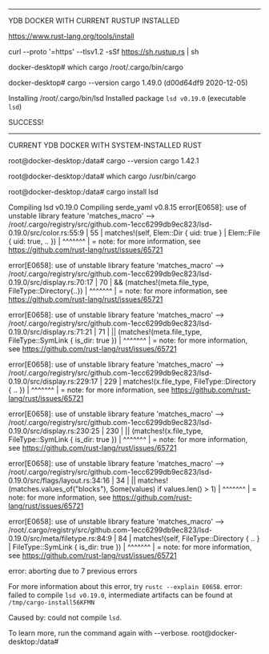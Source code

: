 

----------------------------------------------------------------------------------------
YDB DOCKER WITH CURRENT RUSTUP INSTALLED

https://www.rust-lang.org/tools/install

curl --proto '=https' --tlsv1.2 -sSf https://sh.rustup.rs | sh


docker-desktop# which cargo
/root/.cargo/bin/cargo

docker-desktop# cargo --version
cargo 1.49.0 (d00d64df9 2020-12-05)

Installing /root/.cargo/bin/lsd
Installed package `lsd v0.19.0` (executable `lsd`)

SUCCESS!





----------------------------------------------------------------------------------------
CURRENT YDB DOCKER WITH SYSTEM-INSTALLED RUST

root@docker-desktop:/data# cargo --version
cargo 1.42.1

root@docker-desktop:/data# which cargo
/usr/bin/cargo

root@docker-desktop:/data# cargo install lsd

   Compiling lsd v0.19.0
   Compiling serde_yaml v0.8.15
error[E0658]: use of unstable library feature 'matches_macro'
  --> /root/.cargo/registry/src/github.com-1ecc6299db9ec823/lsd-0.19.0/src/color.rs:55:9
   |
55 |         matches!(self, Elem::Dir { uid: true } | Elem::File { uid: true, .. })
   |         ^^^^^^^
   |
   = note: for more information, see https://github.com/rust-lang/rust/issues/65721

error[E0658]: use of unstable library feature 'matches_macro'
  --> /root/.cargo/registry/src/github.com-1ecc6299db9ec823/lsd-0.19.0/src/display.rs:70:17
   |
70 |             && (matches!(meta.file_type, FileType::Directory{..})
   |                 ^^^^^^^
   |
   = note: for more information, see https://github.com/rust-lang/rust/issues/65721

error[E0658]: use of unstable library feature 'matches_macro'
  --> /root/.cargo/registry/src/github.com-1ecc6299db9ec823/lsd-0.19.0/src/display.rs:71:21
   |
71 |                 || (matches!(meta.file_type, FileType::SymLink { is_dir: true })
   |                     ^^^^^^^
   |
   = note: for more information, see https://github.com/rust-lang/rust/issues/65721

error[E0658]: use of unstable library feature 'matches_macro'
   --> /root/.cargo/registry/src/github.com-1ecc6299db9ec823/lsd-0.19.0/src/display.rs:229:17
    |
229 |                 matches!(x.file_type, FileType::Directory { .. })
    |                 ^^^^^^^
    |
    = note: for more information, see https://github.com/rust-lang/rust/issues/65721

error[E0658]: use of unstable library feature 'matches_macro'
   --> /root/.cargo/registry/src/github.com-1ecc6299db9ec823/lsd-0.19.0/src/display.rs:230:25
    |
230 |                     || (matches!(x.file_type, FileType::SymLink { is_dir: true })
    |                         ^^^^^^^
    |
    = note: for more information, see https://github.com/rust-lang/rust/issues/65721

error[E0658]: use of unstable library feature 'matches_macro'
  --> /root/.cargo/registry/src/github.com-1ecc6299db9ec823/lsd-0.19.0/src/flags/layout.rs:34:16
   |
34 |             || matches!(matches.values_of("blocks"), Some(values) if values.len() > 1)
   |                ^^^^^^^
   |
   = note: for more information, see https://github.com/rust-lang/rust/issues/65721

error[E0658]: use of unstable library feature 'matches_macro'
  --> /root/.cargo/registry/src/github.com-1ecc6299db9ec823/lsd-0.19.0/src/meta/filetype.rs:84:9
   |
84 |         matches!(self, FileType::Directory { .. } | FileType::SymLink { is_dir: true })
   |         ^^^^^^^
   |
   = note: for more information, see https://github.com/rust-lang/rust/issues/65721

error: aborting due to 7 previous errors

For more information about this error, try `rustc --explain E0658`.
error: failed to compile `lsd v0.19.0`, intermediate artifacts can be found at `/tmp/cargo-install56KFMN`

Caused by:
  could not compile `lsd`.

To learn more, run the command again with --verbose.
root@docker-desktop:/data#